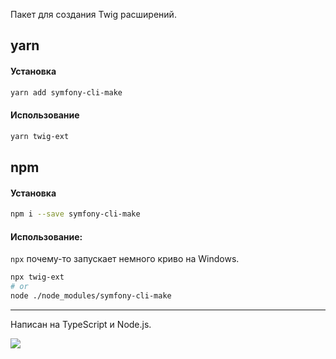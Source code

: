 Пакет для создания Twig расширений.

## yarn

#### Установка

```bash
yarn add symfony-cli-make
```

#### Использование

```bash
yarn twig-ext
```

## npm

#### Установка

```bash
npm i --save symfony-cli-make
```

#### Использование:

`npx` почему-то запускает немного криво на Windows.

```bash
npx twig-ext 
# or 
node ./node_modules/symfony-cli-make
```

---

Написан на TypeScript и Node.js.

![](https://i.imgur.com/GbHDQnv.png)
